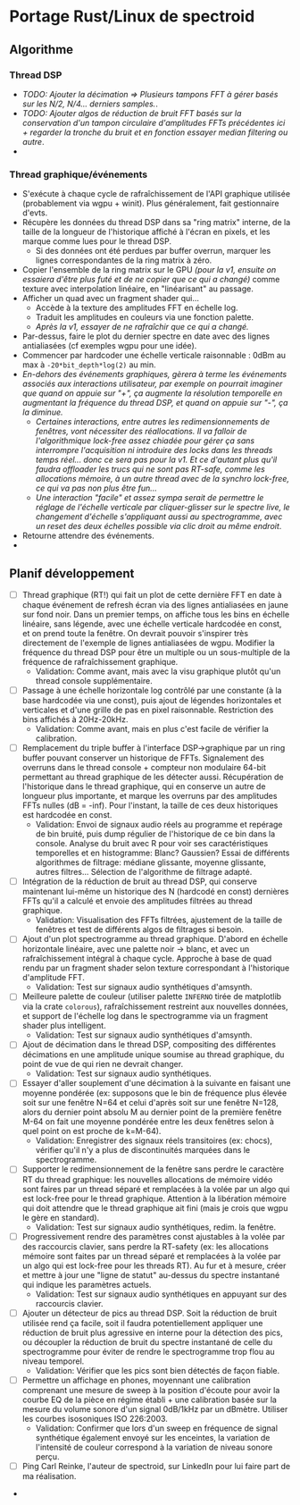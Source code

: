 # Portage Rust/Linux de spectroid

## Algorithme

### Thread DSP

* _TODO: Ajouter la décimation => Plusieurs tampons FFT à gérer basés sur les
  N/2, N/4... derniers samples._.
* _TODO: Ajouter algos de réduction de bruit FFT basés sur la conservation d'un
  tampon circulaire d'amplitudes FFTs précédentes ici + regarder la tronche du
  bruit et en fonction essayer median filtering ou autre_.
* 

### Thread graphique/événements

* S'exécute à chaque cycle de rafraîchissement de l'API graphique utilisée
  (probablement via wgpu + winit). Plus généralement, fait gestionnaire d'evts.
* Récupère les données du thread DSP dans sa "ring matrix" interne, de la taille
  de la longueur de l'historique affiché à l'écran en pixels, et les marque
  comme lues pour le thread DSP.
    * Si des données ont été perdues par buffer overrun, marquer les lignes
      correspondantes de la ring matrix à zéro.
* Copier l'ensemble de la ring matrix sur le GPU _(pour la v1, ensuite on
  essaiera d'être plus futé et de ne copier que ce qui a changé)_ comme texture
  avec interpolation linéaire, en "linéarisant" au passage.
* Afficher un quad avec un fragment shader qui...
    * Accède à la texture des amplitudes FFT en échelle log.
    * Traduit les amplitudes en couleurs via une fonction palette.
    * _Après la v1, essayer de ne rafraîchir que ce qui a changé._
* Par-dessus, faire le plot du dernier spectre en date avec des lignes
  antialiasées (cf exemples wgpu pour une idée).
* Commencer par hardcoder une échelle verticale raisonnable : 0dBm au max
  à `-20*bit_depth*log(2)` au min.
* _En-dehors des événements graphiques, gèrera à terme les événements associés
  aux interactions utilisateur, par exemple on pourrait imaginer que quand on
  appuie sur "+", ça augmente la résolution temporelle en augmentant la
  fréquence du thread DSP, et quand on appuie sur "-", ça la diminue._
    * _Certaines interactions, entre autres les redimensionnements de fenêtres,
      vont nécessiter des réallocations. Il va falloir de l'algorithmique
      lock-free assez chiadée pour gérer ça sans interrompre l'acquisition ni
      introduire des locks dans les threads temps réel... donc ce sera pas pour
      la v1. Et ce d'autant plus qu'il faudra offloader les trucs qui ne sont
      pas RT-safe, comme les allocations mémoire, à un autre thread avec de la
      synchro lock-free, ce qui va pas non plus être fun..._
    * _Une interaction "facile" et assez sympa serait de permettre le réglage
      de l'échelle verticale par cliquer-glisser sur le spectre live, le
      changement d'échelle s'appliquant aussi au spectrogramme, avec un reset
      des deux échelles possible via clic droit au même endroit_.
* Retourne attendre des événements.
* 


## Planif développement

* [ ] Thread graphique (RT!) qui fait un plot de cette dernière FFT en
  date à chaque événement de refresh écran via des lignes antialiasées en jaune
  sur fond noir. Dans un premier temps, on affiche tous les bins en échelle
  linéaire, sans légende, avec une échelle verticale hardcodée en const, et on
  prend toute la fenêtre. On devrait pouvoir s'inspirer très directement de
  l'exemple de lignes antialiasées de wgpu. Modifier la fréquence du thread DSP
  pour être un multiple ou un sous-multiple de la fréquence de rafraîchissement
  graphique.
    * Validation: Comme avant, mais avec la visu graphique plutôt qu'un thread
      console supplémentaire.
* [ ] Passage à une échelle horizontale log contrôlé par une constante
  (à la base hardcodée via une const), puis ajout de légendes horizontales et
  verticales et d'une grille de pas en pixel raisonnable. Restriction des bins
  affichés à 20Hz-20kHz.
    * Validation: Comme avant, mais en plus c'est facile de vérifier la
      calibration.
* [ ] Remplacement du triple buffer à l'interface DSP->graphique par un
  ring buffer pouvant conserver un historique de FFTs. Signalement des
  overruns dans le thread console + compteur non modulaire 64-bit permettant au
  thread graphique de les détecter aussi. Récupération de l'historique dans le
  thread graphique, qui en conserve un autre de longueur plus importante, et
  marque les overruns par des amplitudes FFTs nulles (dB = -inf). Pour
  l'instant, la taille de ces deux historiques est hardcodée en const.
    * Validation: Envoi de signaux audio réels au programme et repérage de bin
      bruité, puis dump régulier de l'historique de ce bin dans la console.
      Analyse du bruit avec R pour voir ses caractéristiques temporelles et en
      histogramme: Blanc? Gaussien? Essai de différents algorithmes de filtrage:
      médiane glissante, moyenne glissante, autres filtres... Sélection de
      l'algorithme de filtrage adapté.
* [ ] Intégration de la réduction de bruit au thread DSP, qui conserve
  maintenant lui-même un historique des N (hardcodé en const) dernières FFTs
  qu'il a calculé et envoie des amplitudes filtrées au thread graphique.
    * Validation: Visualisation des FFTs filtrées, ajustement de la taille de
      fenêtres et test de différents algos de filtrages si besoin.
* [ ] Ajout d'un plot spectrogramme au thread graphique. D'abord en
  échelle horizontale linéaire, avec une palette noir -> blanc, et avec un
  rafraîchissement intégral à chaque cycle. Approche à base de quad rendu par un
  fragment shader selon texture correspondant à l'historique d'amplitude FFT.
    * Validation: Test sur signaux audio synthétiques d'amsynth.
* [ ] Meilleure palette de couleur (utiliser palette `INFERNO` tirée
  de matplotlib via la crate `colorous`), rafraîchissement restreint aux
  nouvelles données, et support de l'échelle log dans le spectrogramme via un
  fragment shader plus intelligent.
    * Validation: Test sur signaux audio synthétiques d'amsynth.
* [ ] Ajout de décimation dans le thread DSP, compositing des
  différentes décimations en une amplitude unique soumise au thread graphique,
  du point de vue de qui rien ne devrait changer.
    * Validation: Test sur signaux audio synthétiques.
* [ ] Essayer d'aller souplement d'une décimation à la suivante en
  faisant une moyenne pondérée (ex: supposons que le bin de fréquence plus
  élevée soit sur une fenêtre N=64 et celui d'après soit sur une fenêtre N=128,
  alors du dernier point absolu M au dernier point de la première fenêtre M-64
  on fait une moyenne pondérée entre les deux fenêtres selon à quel point on est
  proche de k=M-64).
    * Validation: Enregistrer des signaux réels transitoires (ex: chocs),
      vérifier qu'il n'y a plus de discontinuités marquées dans le spectrogramme.
* [ ] Supporter le redimensionnement de la fenêtre sans perdre le
  caractère RT du thread graphique: les nouvelles allocations de mémoire vidéo
  sont faires par un thread séparé et remplacées à la volée par un algo qui est
  lock-free pour le thread graphique. Attention à la libération mémoire qui
  doit attendre que le thread graphique ait fini (mais je crois que wgpu le
  gère en standard).
    * Validation: Test sur signaux audio synthétiques, redim. la fenêtre.
* [ ] Progressivement rendre des paramètres const ajustables à la
  volée par des raccourcis clavier, sans perdre la RT-safety (ex: les
  allocations mémoire sont faites par un thread séparé et remplacées à la volée
  par un algo qui est lock-free pour les threads RT). Au fur et à mesure, créer
  et mettre à jour une "ligne de statut" au-dessus du spectre instantané qui
  indique les paramètres actuels.
    * Validation: Test sur signaux audio synthétiques en appuyant sur des
      raccourcis clavier.
* [ ] Ajouter un détecteur de pics au thread DSP. Soit la réduction de
  bruit utilisée rend ça facile, soit il faudra potentiellement appliquer une
  réduction de bruit plus agressive en interne pour la détection des pics, ou
  découpler la réduction de bruit du spectre instantané de celle du
  spectrogramme pour éviter de rendre le spectrogramme trop flou au niveau
  temporel.
    * Validation: Vérifier que les pics sont bien détectés de façon fiable.
* [ ] Permettre un affichage en phones, moyennant une calibration
  comprenant une mesure de sweep à la position d'écoute pour avoir la courbe EQ
  de la pièce en régime établi + une calibration basée sur la mesure du volume
  sonore d'un signal 0dB/1kHz par un dBmètre. Utiliser les courbes isosoniques
  ISO 226:2003.
    * Validation: Confirmer que lors d'un sweep en fréquence de signal
      synthétique également envoyé sur les enceintes, la variation de
      l'intensité de couleur correspond à la variation de niveau sonore perçu.
* [ ] Ping Carl Reinke, l'auteur de spectroid, sur LinkedIn pour lui
  faire part de ma réalisation.
* 
